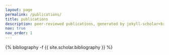 ```yaml
---
layout: page
permalink: /publications/
title: publications
description: peer-reviewed publications, generated by jekyll-scholar<br>previously cited as <i>EA Brown</i><br>please email me if you want access to a pdf copy of any paper
nav: true
nav_order: 1
---
```

<!-- _pages/publications.md -->
<div class="publications">

{% bibliography -f {{ site.scholar.bibliography }} %}

</div>

